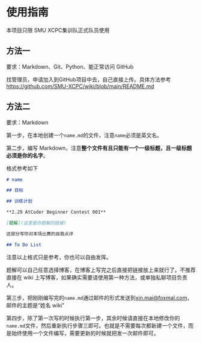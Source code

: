 # 使用指南

本项目只限 SMU XCPC集训队正式队员使用

## 方法一

要求：Markdown、Git、Python、能正常访问 GitHub

找管理员，申请加入到GitHub项目中去，自己直接上传。具体方法参考<https://github.com/SMU-XCPC/wiki/blob/main/README.md>



## 方法二

要求：Markdown

第一步，在本地创建一个`name.md`的文件，注意`name`必须是英文名。

第二步，编写 Markdown，注意**整个文件有且只能有一个一级标题，且一级标题必须是你的名字**。

格式参考如下

```markdown
# name

## 目标

## 训练计划

**2.29 AtCoder Beginner Contest 001**

[题解](这里是你题解的链接)

这部分写你对本场比赛的自我点评

## To Do List
```

注意以上格式只是参考，你也可以自由发挥。

题解可以自己任意选择博客，在博客上写完之后直接把链接放上来就行了。不推荐直接在 wiki 上写博客，如果确实需要请使用第一种方法，或单独私聊项目负责人。

第三步，把刚刚编写完的`name.md`通过邮件的形式发送到<xin.mai@foxmal.com>，邮件的主题是“姓名 wiki”

第四步，除了第一次写的时候执行第一步，其余时候请直接在本地修改你的`name.md`文件，然后重新执行步骤三即可。也就是不需要每次都新建一个文件，而是始终使用一个文件编写，需要更新的时候就把发一次邮件即可。